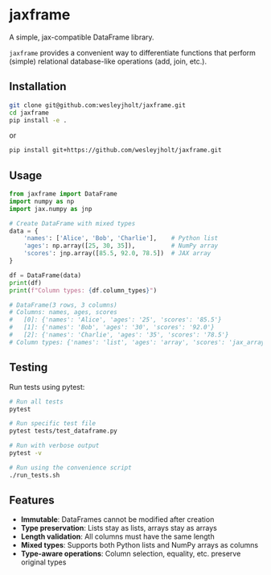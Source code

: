 # jaxframe

A simple, jax-compatible DataFrame library. 

`jaxframe` provides a convenient way to differentiate functions that perform (simple) relational database-like operations (add, join, etc.).

## Installation

```bash
git clone git@github.com:wesleyjholt/jaxframe.git
cd jaxframe
pip install -e .
```
or
```bash
pip install git+https://github.com/wesleyjholt/jaxframe.git
```

## Usage

```python
from jaxframe import DataFrame
import numpy as np
import jax.numpy as jnp

# Create DataFrame with mixed types
data = {
    'names': ['Alice', 'Bob', 'Charlie'],    # Python list
    'ages': np.array([25, 30, 35]),          # NumPy array
    'scores': jnp.array([85.5, 92.0, 78.5])  # JAX array
}

df = DataFrame(data)
print(df)
print(f"Column types: {df.column_types}")

# DataFrame(3 rows, 3 columns)
# Columns: names, ages, scores
#   [0]: {'names': 'Alice', 'ages': '25', 'scores': '85.5'}
#   [1]: {'names': 'Bob', 'ages': '30', 'scores': '92.0'}
#   [2]: {'names': 'Charlie', 'ages': '35', 'scores': '78.5'}
# Column types: {'names': 'list', 'ages': 'array', 'scores': 'jax_array'}
```

## Testing

Run tests using pytest:

```bash
# Run all tests
pytest

# Run specific test file
pytest tests/test_dataframe.py

# Run with verbose output
pytest -v

# Run using the convenience script
./run_tests.sh
```

## Features

- **Immutable**: DataFrames cannot be modified after creation
- **Type preservation**: Lists stay as lists, arrays stay as arrays
- **Length validation**: All columns must have the same length
- **Mixed types**: Supports both Python lists and NumPy arrays as columns
- **Type-aware operations**: Column selection, equality, etc. preserve original types
